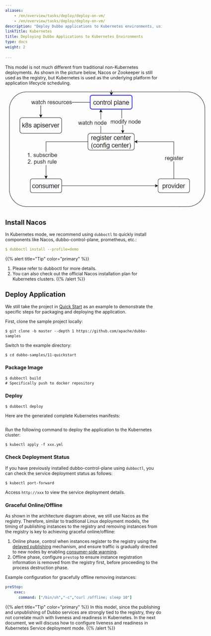 ```yaml
---
aliases:
    - /en/overview/tasks/deploy/deploy-on-vm/
    - /en/overview/tasks/deploy/deploy-on-vm/
description: "Deploy Dubbo applications to Kubernetes environments, using Nacos or Zookeeper as the registry."
linkTitle: Kubernetes
title: Deploying Dubbo Applications to Kubernetes Environments
type: docs
weight: 2

---
```

This model is not much different from traditional non-Kubernetes deployments. As shown in the picture below, Nacos or Zookeeper is still used as the registry, but Kubernetes is used as the underlying platform for application lifecycle scheduling.

<img src="/imgs/v3/manual/java/tutorial/kubernetes/kubernetes.png" style="max-width:650px;height:auto;" />

## Install Nacos
In Kubernetes mode, we recommend using `dubboctl` to quickly install components like Nacos, dubbo-control-plane, prometheus, etc.:

```yaml
$ dubboctl install --profile=demo
```

{{% alert title="Tip" color="primary" %}}
1. Please refer to dubboctl for more details.
2. You can also check out the official Nacos installation plan for Kubernetes clusters.
{{% /alert %}}

## Deploy Application
We still take the project in [Quick Start]() as an example to demonstrate the specific steps for packaging and deploying the application.

First, clone the sample project locally:
```shell
$ git clone -b master --depth 1 https://github.com/apache/dubbo-samples
````

Switch to the example directory:
```shell
$ cd dubbo-samples/11-quickstart
```

### Package Image
```shell
$ dubboctl build
# Specifically push to docker repository
```

### Deploy

```shell
$ dubboctl deploy
```

Here are the generated complete Kubernetes manifests:

```yaml

```

Run the following command to deploy the application to the Kubernetes cluster:
```shell
$ kubectl apply -f xxx.yml
```

### Check Deployment Status
If you have previously installed dubbo-control-plane using `dubboctl`, you can check the service deployment status as follows:

```shell
$ kubectl port-forward
```

Access `http://xxx` to view the service deployment details.

### Graceful Online/Offline
As shown in the architecture diagram above, we still use Nacos as the registry. Therefore, similar to traditional Linux deployment models, the timing of publishing instances to the registry and removing instances from the registry is key to achieving graceful online/offline:
1. Online phase, control when instances register to the registry using the [delayed publishing]() mechanism, and ensure traffic is gradually directed to new nodes by enabling [consumer-side warming]().
2. Offline phase, configure `prestop` to ensure instance registration information is removed from the registry first, before proceeding to the process destruction phase.

Example configuration for gracefully offline removing instances:

```yaml
preStop:
	exec:
	  command: ["/bin/sh","-c","curl /offline; sleep 10"]
```

{{% alert title="Tip" color="primary" %}}
In this model, since the publishing and unpublishing of Dubbo services are strongly tied to the registry, they do not correlate much with liveness and readiness in Kubernetes. In the next document, we will discuss how to configure liveness and readiness in Kubernetes Service deployment mode.
{{% /alert %}}

